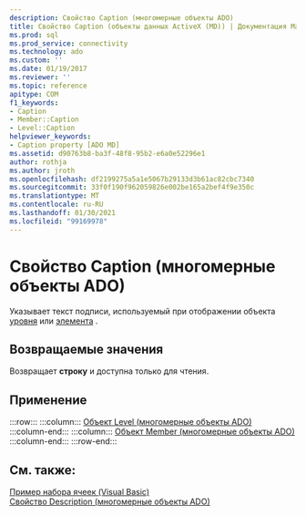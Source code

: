 ```yaml
---
description: Свойство Caption (многомерные объекты ADO)
title: Свойство Caption (объекты данных ActiveX (MD)) | Документация Майкрософт
ms.prod: sql
ms.prod_service: connectivity
ms.technology: ado
ms.custom: ''
ms.date: 01/19/2017
ms.reviewer: ''
ms.topic: reference
apitype: COM
f1_keywords:
- Caption
- Member::Caption
- Level::Caption
helpviewer_keywords:
- Caption property [ADO MD]
ms.assetid: d90763b8-ba3f-48f8-95b2-e6a0e52296e1
author: rothja
ms.author: jroth
ms.openlocfilehash: df2199275a5a1e5067b29133d3b61ac82cbc7340
ms.sourcegitcommit: 33f0f190f962059826e002be165a2bef4f9e350c
ms.translationtype: MT
ms.contentlocale: ru-RU
ms.lasthandoff: 01/30/2021
ms.locfileid: "99169978"
---
```

# <a name="caption-property-ado-md"></a>Свойство Caption (многомерные объекты ADO)
Указывает текст подписи, используемый при отображении объекта [уровня](./level-object-ado-md.md) или [элемента](./member-object-ado-md.md) .  
  
## <a name="return-values"></a>Возвращаемые значения  
 Возвращает **строку** и доступна только для чтения.  
  
## <a name="applies-to"></a>Применение  

:::row:::
    :::column:::
        [Объект Level (многомерные объекты ADO)](./level-object-ado-md.md)  
    :::column-end:::
    :::column:::
        [Объект Member (многомерные объекты ADO)](./member-object-ado-md.md)  
    :::column-end:::
:::row-end:::

## <a name="see-also"></a>См. также:  
 [Пример набора ячеек (Visual Basic)](./cellset-example-vb.md)   
 [Свойство Description (многомерные объекты ADO)](./description-property-ado-md.md)